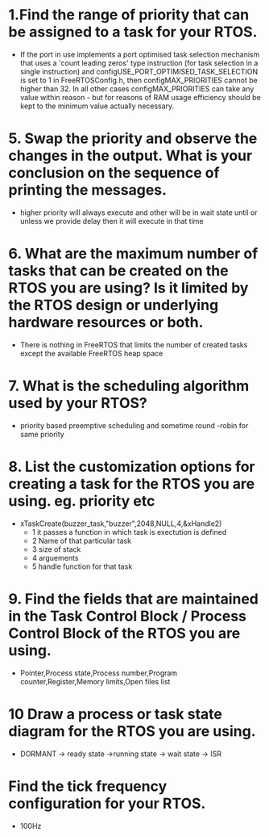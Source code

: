 # 1.Find the range of priority that can be assigned to a task for your RTOS. 
- If the port in use implements a port optimised task selection mechanism that uses a 'count leading zeros' type instruction (for task selection in a single instruction) and configUSE_PORT_OPTIMISED_TASK_SELECTION is set to 1 in FreeRTOSConfig.h, then configMAX_PRIORITIES cannot be higher than 32. In all other cases configMAX_PRIORITIES can take any value within reason - but for reasons of RAM usage efficiency should be kept to the minimum value actually necessary.

# 5. Swap the priority and observe the changes in the output. What is your conclusion on the sequence of printing the messages.
- higher priority will always execute and other will be in wait state  until or unless we provide delay then it will execute in that time

# 6. What are the maximum number of tasks that can be created on the RTOS you are using? Is it limited by the RTOS design or underlying hardware resources or both.
- There is nothing in FreeRTOS that limits the number of created tasks except the available FreeRTOS heap space

# 7. What is the scheduling algorithm used by your RTOS?
- priority based preemptive scheduling and sometime round -robin for same priority

# 8. List the customization options for creating a task for the RTOS you are using. eg. priority etc
- xTaskCreate(buzzer_task,"buzzer",2048,NULL,4,&xHandle2) 
    - 1 it passes a function in which task is exectution is defined
    - 2 Name of that particular task 
    - 3 size of stack 
    - 4 arguements
    - 5 handle function for that task

# 9. Find the fields that are maintained in the Task Control Block / Process Control Block of the RTOS you are using.
- Pointer,Process state,Process number,Program counter,Register,Memory limits,Open files list  

# 10 Draw a process or task state diagram for the RTOS you are using.
- DORMANT -> ready state ->running state -> wait state -> ISR
# Find the tick frequency configuration for your RTOS.
- 100Hz
